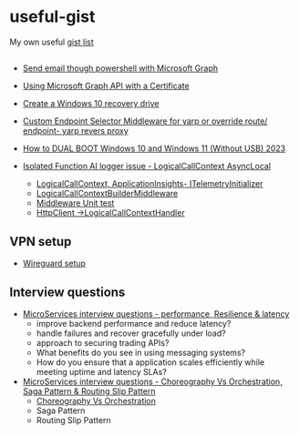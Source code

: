 # useful-gist
My own useful [gist list](https://gist.github.com/hasmukhlalpatel)

## 
* [Send email though powershell with Microsoft Graph](https://gist.github.com/hasmukhlalpatel/1dd30e6ca1c0c6ea54013c29deb84685)
* [Using Microsoft Graph API with a Certificate](https://gist.github.com/hasmukhlalpatel/03e9e464b341166bff737b5655d4dc08)
* [Create a Windows 10 recovery drive](https://gist.github.com/hasmukhlalpatel/ebf71abcdfb20cfb25dee4981b0f513d)
* [Custom Endpoint Selector Middleware for yarp or override route/ endpoint- yarp revers proxy](https://gist.github.com/hasmukhlalpatel/d7254d94962468fd72f11069f5ad3599)
* [How to DUAL BOOT Windows 10 and Windows 11 (Without USB) 2023](https://gist.github.com/hasmukhlalpatel/c91cd3cf68508d18b61c4c17708986b2)

* [Isolated Function AI logger issue - LogicalCallContext AsyncLocal](https://gist.github.com/hasmukhlalpatel/90930095f6d3d9dedffb7837a73929bd)
  * [LogicalCallContext, ApplicationInsights- ITelemetryInitializer](https://gist.github.com/hasmukhlalpatel/90930095f6d3d9dedffb7837a73929bd#file-loggercontext-cs)
  * [LogicalCallContextBuilderMiddleware](https://gist.github.com/hasmukhlalpatel/90930095f6d3d9dedffb7837a73929bd#file-logicalcallcontextbuildermiddleware-cs)
   * [Middleware Unit test](https://gist.github.com/hasmukhlalpatel/90930095f6d3d9dedffb7837a73929bd#file-logicalcallcontextbuildermiddlewaretests-cs)
  * [HttpClient ->LogicalCallContextHandler](https://gist.github.com/hasmukhlalpatel/90930095f6d3d9dedffb7837a73929bd#file-logicalcallcontexthandler-cs)

## VPN setup
* [Wireguard setup](https://gist.github.com/hasmukhlalpatel/abe49fc9062665a7edf6c6891b1e1b8b)

## Interview questions
* [MicroServices interview questions - performance, Resilience & latency](https://gist.github.com/hasmukhlalpatel/e659388a46008a9e70f4f0f86736b896)
  * improve backend performance and reduce latency?
  * handle failures and recover gracefully under load?
  * approach to securing trading APIs?
  * What benefits do you see in using messaging systems?
  * How do you ensure that a application scales efficiently while meeting uptime and latency SLAs?
* [MicroServices interview questions - Choreography Vs Orchestration, Saga Pattern & Routing Slip Pattern](https://gist.github.com/hasmukhlalpatel/9e1416250d7024c84ea2ce6256066b81)
  * [Choreography Vs Orchestration](https://gist.github.com/hasmukhlalpatel/44745a002e5690bd8de04637f62c1a6c)
  * Saga Pattern
  * Routing Slip Pattern
